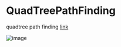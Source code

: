 # QuadTreePathFinding

quadtree path finding
[link](https://gpnnotes.blogspot.com/2018/10/1-quad-tree-path-finding-3.html)

![image](https://1.bp.blogspot.com/-p2NHWZxEdS0/W8wru7SU8lI/AAAAAAAAarE/N5I-0cfkqGoM8dUha3LVA2GlRF8NOwpLQCKgBGAs/s1600/modify3.png)
